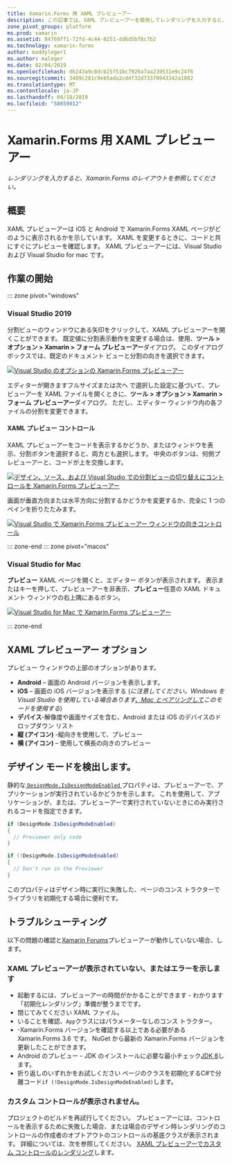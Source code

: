 ```yaml
---
title: Xamarin.Forms 用 XAML プレビューアー
description: この記事では、XAML プレビューアーを使用してレンダリングを入力すると、Xamarin.Forms のレイアウトを表示する方法について説明します。 XAML プレビューアーには、Visual Studio 2019 および for mac。 Visual Studio 2019 です。
zone_pivot_groups: platform
ms.prod: xamarin
ms.assetid: 84769ff1-72fd-4c44-8251-dd6d5bf8c7b2
ms.technology: xamarin-forms
author: maddyleger1
ms.author: maleger
ms.date: 02/04/2019
ms.openlocfilehash: db243a9c8dcb25f51bc7926a7aa239531e9c24f6
ms.sourcegitcommit: 3489c281c9eb5ada2cddf32d73370943342a1082
ms.translationtype: MT
ms.contentlocale: ja-JP
ms.lasthandoff: 04/18/2019
ms.locfileid: "58859012"
---
```

# <a name="xaml-previewer-for-xamarinforms"></a>Xamarin.Forms 用 XAML プレビューアー

_レンダリングを入力すると、Xamarin.Forms のレイアウトを参照してください。_

## <a name="overview"></a>概要

XAML プレビューアーは iOS と Android で Xamarin.Forms XAML ページがどのように表示されるかを示しています。 XAML を変更するときに、コードと共にすぐにプレビューを確認します。 XAML プレビューアーには、Visual Studio および Visual Studio for mac です。

## <a name="getting-started"></a>作業の開始

::: zone pivot="windows"

### <a name="visual-studio-2019"></a>Visual Studio 2019

分割ビューのウィンドウにある矢印をクリックして、XAML プレビューアーを開くことができます。 既定値に分割表示動作を変更する場合は、使用、**ツール > オプション > Xamarin > フォーム プレビューアー**ダイアログ。 このダイアログ ボックスでは、既定のドキュメント ビューと分割の向きを選択できます。

[![Visual Studio のオプションの Xamarin.Forms プレビューアー](xaml-previewer-images/xamlp-options-vs-sm.png "Visual Studio で Xamarin.Forms プレビューアーのオプション")](xaml-previewer-images/xamlp-options-vs-lg.png#lightbox)

エディターが開きますフルサイズまたは次へ で選択した設定に基づいて、プレビューアーを XAML ファイルを開くときに、**ツール > オプション > Xamarin > フォーム プレビューアー**ダイアログ。 ただし、エディター ウィンドウ内の各ファイルの分割を変更できます。

#### <a name="xaml-preview-controls"></a>XAML プレビュー コントロール

XAML プレビューアーをコードを表示するかどうか、またはウィンドウを表示、分割ボタンを選択すると、両方とも選択します。 中央のボタンは、何側プレビューアーと、コードが上を交換します。

[![デザイン、ソース、および Visual Studio での分割ビューの切り替えにコントロールを Xamarin.Forms プレビューアー](xaml-previewer-images/xamlp-controls-splitview-vs-sm.png "Xamarin.Forms プレビューアーのコントロールをデザイン、ソース、および Visual Studio での分割ビューを切り替える")](xaml-previewer-images/xamlp-controls-splitview-vs-lg.png#lightbox)

画面が垂直方向または水平方向に分割するかどうかを変更するか、完全に 1 つのペインを折りたたみます。

[![Visual Studio で Xamarin.Forms プレビューアー ウィンドウの向きコントロール](xaml-previewer-images/xamlp-controls-orientation-vs-sm.png "Visual Studio で Xamarin.Forms プレビューアー ウィンドウの向きのコントロール")](xaml-previewer-images/xamlp-controls-orientation-vs-lg.png#lightbox)

::: zone-end
::: zone pivot="macos"

### <a name="visual-studio-for-mac"></a>Visual Studio for Mac

**プレビュー** XAML ページを開くと、エディター ボタンが表示されます。 表示またはキーを押して、プレビューアーを非表示、**プレビュー**任意の XAML ドキュメント ウィンドウの右上隅にあるボタン。

[![Visual Studio for Mac で Xamarin.Forms プレビューアー](xaml-previewer-images/xamlp-list-sml.png "Visual Studio for Mac で Xamarin.Forms プレビューアー")](xaml-previewer-images/xamlp-list.png#lightbox)

::: zone-end

## <a name="xaml-previewer-options"></a>XAML プレビューアー オプション

プレビュー ウィンドウの上部のオプションがあります。

* **Android** – 画面の Android バージョンを表示します。
* **iOS** – 画面の iOS バージョンを表示する (*に注意してください。Windows を Visual Studio を使用している場合あります[、Mac とペアリングして](~/ios/get-started/installation/windows/connecting-to-mac/index.md)このモードを使用する*)
* **デバイス**-解像度や画面サイズを含む、Android または iOS のデバイスのドロップダウン リスト
* **縦 (アイコン)** -縦向きを使用して、プレビュー
* **横 (アイコン)** – 使用して横長の向きのプレビュー

## <a name="detect-design-mode"></a>デザイン モードを検出します。

静的な[ `DesignMode.IsDesignModeEnabled` ](xref:Xamarin.Forms.DesignMode.IsDesignModeEnabled)プロパティは、プレビューアーで、アプリケーションが実行されているかどうかを示します。 これを使用して、アプリケーションが、または、プレビューアーで実行されていないときにのみ実行されるコードを指定できます。

```csharp
if (DesignMode.IsDesignModeEnabled)
{
  // Previewer only code  
}

if (!DesignMode.IsDesignModeEnabled)
{
  // Don't run in the Previewer  
}
```

このプロパティはデザイン時に実行に失敗した、ページのコンス トラクターでライブラリを初期化する場合に便利です。

## <a name="troubleshooting"></a>トラブルシューティング

以下の問題の確認と[Xamarin Forums](https://forums.xamarin.com/categories/xamarin-forms)プレビューアーが動作していない場合、します。

### <a name="xaml-previewer-isnt-showing-or-shows-an-error"></a>XAML プレビューアーが表示されていない、またはエラーを示します

* 起動するには、プレビューアーの時間がかかることができます - わかります「初期化レンダリング」準備が整うまでです。
* 閉じてみてください XAML ファイル。
* いることを確認、`App`クラスにはパラメーターなしのコンス トラクター。
* -Xamarin.Forms バージョンを確認する以上である必要がある Xamarin.Forms 3.6 です。 NuGet から最新の Xamarin.Forms バージョンを更新したことができます。
* Android のプレビュー - JDK のインストールに必要な最小チェック[JDK 8](https://www.oracle.com/technetwork/java/javase/downloads/index.html)します。
* 折り返しのいずれかをお試しください ページのクラスを初期化するC#で分離コード`if (!DesignMode.IsDesignModeEnabled)`します。

### <a name="custom-controls-arent-rendering"></a>カスタム コントロールが表示されません。

プロジェクトのビルドを再試行してください。 プレビューアーには、コントロールを表示するために失敗した場合、または場合のデザイン時レンダリングのコントロールの作成者のオプトアウトのコントロールの基底クラスが表示されます。 詳細については、次を参照してください。 [XAML プレビューアーでカスタム コントロールのレンダリング](render-custom-controls.md)します。
